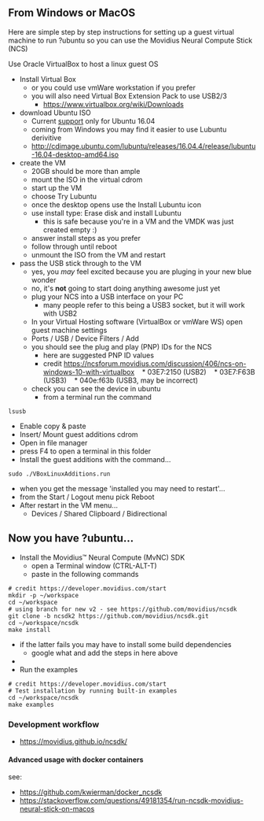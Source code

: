## From Windows or MacOS

Here are simple step by step instructions for setting up a guest virtual machine to run ?ubuntu so you can use the Movidius Neural Compute Stick (NCS)

Use Oracle VirtualBox to host a linux guest OS
* Install Virtual Box
  * or you could use vmWare workstation if you prefer
  * you will also need Virtual Box Extension Pack to use USB2/3
    * https://www.virtualbox.org/wiki/Downloads
* download Ubuntu ISO
  * Current [support](https://ncsforum.movidius.com/discussion/100/product-faq) only for Ubuntu 16.04
  * coming from Windows you may find it easier to use Lubuntu derivitive
  * http://cdimage.ubuntu.com/lubuntu/releases/16.04.4/release/lubuntu-16.04-desktop-amd64.iso
* create the VM
  * 20GB should be more than ample
  * mount the ISO in the virtual cdrom
  * start up the VM
  * choose Try Lubuntu 
  * once the desktop opens use the Install Lubuntu icon
  * use install type: Erase disk and install Lubuntu
    * this is safe because you're in a VM and the VMDK was just created empty :)
  * answer install steps as you prefer
  * follow through until reboot
  * unmount the ISO from the VM and restart
* pass the USB stick through to the VM
  * yes, you _may_ feel excited because you are pluging in your new blue wonder
  * no, it's **not** going to start doing anything awesome just yet
  * plug your NCS into a USB interface on your PC
    * many people refer to this being a USB3 socket, but it will work with USB2
  * In your Virtual Hosting software (VirtualBox or vmWare WS) open guest machine settings
  * Ports / USB / Device Filters / Add
  * you should see the plug and play (PNP) IDs for the NCS
    * here are suggested PNP ID values 
    * credit https://ncsforum.movidius.com/discussion/406/ncs-on-windows-10-with-virtualbox
    * 03E7:2150   (USB2) 
    * 03E7:F63B   (USB3)
    * 040e:f63b   (USB3, may be incorrect)
  * check you can see the device in ubuntu
    * from a terminal run the command 

```    
lsusb
```
* Enable copy & paste
 * Insert/ Mount guest additions cdrom
 * Open in file manager
 * press F4 to open a terminal in this folder
 * Install the guest additions with the command...

```
sudo ./VBoxLinuxAdditions.run
```
  * when you get the message 'installed you may need to restart'...
  * from the Start / Logout menu pick Reboot
  * After restart in the VM menu...
    * Devices / Shared Clipboard / Bidirectional
 
## Now you have ?ubuntu...

* Install the Movidius™ Neural Compute (MvNC) SDK
  * open a Terminal window (CTRL-ALT-T)
  * paste in the following commands

```
# credit https://developer.movidius.com/start
mkdir -p ~/workspace
cd ~/workspace
# using branch for new v2 - see https://github.com/movidius/ncsdk
git clone -b ncsdk2 https://github.com/movidius/ncsdk.git
cd ~/workspace/ncsdk
make install
```

  * if the latter fails you may have to install some build dependencies
    * google what and add the steps in here above
  * 
* Run the examples

```
# credit https://developer.movidius.com/start
# Test installation by running built-in examples
cd ~/workspace/ncsdk
make examples
```

### Development workflow

* https://movidius.github.io/ncsdk/

#### Advanced usage with docker containers

see: 

* https://github.com/kwierman/docker_ncsdk
* https://stackoverflow.com/questions/49181354/run-ncsdk-movidius-neural-stick-on-macos


